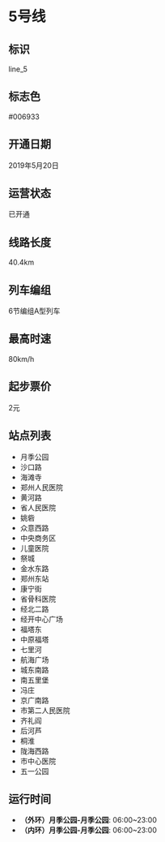 # 5号线

## 标识

line_5

## 标志色

#006933

## 开通日期

2019年5月20日

## 运营状态

已开通

## 线路长度

40.4km

## 列车编组

6节编组A型列车

## 最高时速

80km/h

## 起步票价

2元

## 站点列表

- 月季公园
- 沙口路
- 海滩寺
- 郑州人民医院
- 黄河路
- 省人民医院
- 姚砦
- 众意西路
- 中央商务区
- 儿童医院
- 祭城
- 金水东路
- 郑州东站
- 康宁街
- 省骨科医院
- 经北二路
- 经开中心广场
- 福塔东
- 中原福塔
- 七里河
- 航海广场
- 城东南路
- 南五里堡
- 冯庄
- 京广南路
- 市第二人民医院
- 齐礼阎
- 后河芦
- 桐淮
- 陇海西路
- 市中心医院
- 五一公园

## 运行时间

- **（外环）月季公园-月季公园**: 06:00~23:00
- **（内环）月季公园-月季公园**: 06:00~23:00